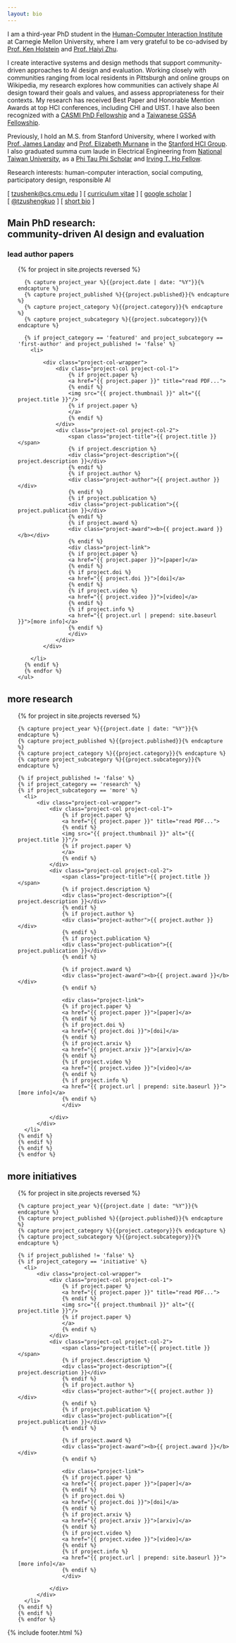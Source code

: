 ```yaml
---
layout: bio
---
```


I am a third-year PhD student in the [Human-Computer Interaction Institute](https://www.hcii.cmu.edu/) at Carnegie Mellon University, where I am very grateful to be co-advised by [Prof. Ken Holstein](https://kenholstein.com/) and [Prof. Haiyi Zhu](https://haiyizhu.com/).

I create interactive systems and design methods that support community-driven approaches to AI design and evaluation. Working closely with communities ranging from local residents in Pittsburgh and online groups on Wikipedia, my research explores how communities can actively shape AI design toward their goals and values, and assess appropriateness for their contexts. My research has received Best Paper and Honorable Mention Awards at top HCI conferences, including CHI and UIST. I have also been recognized with a [CASMI PhD Fellowship](https://casmi.northwestern.edu/) and a [Taiwanese GSSA Fellowship](https://twgps.moe.edu.tw/ResumeList/2).

Previously, I hold an M.S. from Stanford University, where I worked with [Prof. James Landay](https://www.landay.org/) and [Prof. Elizabeth Murnane](https://engineering.dartmouth.edu/community/faculty/elizabeth-murnane) in the [Stanford HCI Group](https://hci.stanford.edu/). I also graduated summa cum laude in Electrical Engineering from [National Taiwan University](https://www.ntu.edu.tw/english/), as a [Phi Tau Phi Scholar](http://www.phitauphi.org.tw) and [Irving T. Ho Fellow](https://irvingthofoundation.github.io/ho-fellows.htm).

Research interests: human-computer interaction, social computing, participatory design, responsible AI

[&nbsp;tzushenk@cs.cmu.edu&nbsp;] [&nbsp;[curriculum vitae](/assets/TzuShengKuo_CV.pdf)&nbsp;] [&nbsp;[google&nbsp;scholar](https://scholar.google.com/citations?user=i305250AAAAJ&hl=en)&nbsp;] [&nbsp;[@tzushengkuo](https://twitter.com/tzushengkuo)&nbsp;] [&nbsp;[short bio](/assets/shortbio.pdf)&nbsp;]

<div class="project-list-highlight">

  <h2>Main PhD research: <br>community-driven AI design and evaluation</h2>

  <h3>lead author papers</h3>

  <div class="project-list">
    <ul>
      {% for project in site.projects reversed %}

      {% capture project_year %}{{project.date | date: "%Y"}}{% endcapture %}
      {% capture project_published %}{{project.published}}{% endcapture %}
      {% capture project_category %}{{project.category}}{% endcapture %}
      {% capture project_subcategory %}{{project.subcategory}}{% endcapture %}

      {% if project_category == 'featured' and project_subcategory == 'first-author' and project_published != 'false' %}
        <li>

            <div class="project-col-wrapper">
                <div class="project-col project-col-1">
                    {% if project.paper %}
                    <a href="{{ project.paper }}" title="read PDF...">
                    {% endif %} 
                    <img src="{{ project.thumbnail }}" alt="{{ project.title }}"/>
                    {% if project.paper %}
                    </a>
                    {% endif %} 
                </div>
                <div class="project-col project-col-2">
                    <span class="project-title">{{ project.title }}</span>
                    {% if project.description %}
                    <div class="project-description">{{ project.description }}</div>
                    {% endif %}
                    {% if project.author %}
                    <div class="project-author">{{ project.author }}</div>
                    {% endif %}
                    {% if project.publication %}
                    <div class="project-publication">{{ project.publication }}</div>
                    {% endif %}
                    {% if project.award %}
                    <div class="project-award"><b>{{ project.award }}</b></div>
                    {% endif %}
                    <div class="project-link">
                    {% if project.paper %}
                    <a href="{{ project.paper }}">[paper]</a>
                    {% endif %}
                    {% if project.doi %}
                    <a href="{{ project.doi }}">[doi]</a>
                    {% endif %}
                    {% if project.video %}
                    <a href="{{ project.video }}">[video]</a>
                    {% endif %}
                    {% if project.info %}
                    <a href="{{ project.url | prepend: site.baseurl }}">[more info]</a>
                    {% endif %}
                    </div>
                </div>
            </div>

        </li>
      {% endif %}
      {% endfor %}
    </ul>
  </div>

  <!-- <h3>collaborated papers</h3>

  <div class="project-list">
    <ul>
      {% for project in site.projects reversed %}

      {% capture project_year %}{{project.date | date: "%Y"}}{% endcapture %}
      {% capture project_published %}{{project.published}}{% endcapture %}
      {% capture project_category %}{{project.category}}{% endcapture %}
      {% capture project_subcategory %}{{project.subcategory}}{% endcapture %}

      {% if project_category == 'featured' and project_subcategory != 'first-author' and project_published != 'false' %}
        <li>

            <div class="project-col-wrapper">
                <div class="project-col project-col-1">
                    {% if project.paper %}
                    <a href="{{ project.paper }}" title="read PDF...">
                    {% endif %} 
                    <img src="{{ project.thumbnail }}" alt="{{ project.title }}"/>
                    {% if project.paper %}
                    </a>
                    {% endif %} 
                </div>
                <div class="project-col project-col-2">
                    <span class="project-title">{{ project.title }}</span>
                    {% if project.description %}
                    <div class="project-description">{{ project.description }}</div>
                    {% endif %}
                    {% if project.author %}
                    <div class="project-author">{{ project.author }}</div>
                    {% endif %}
                    {% if project.publication %}
                    <div class="project-publication">{{ project.publication }}</div>
                    {% endif %}
                    {% if project.award %}
                    <div class="project-award"><b>{{ project.award }}</b></div>
                    {% endif %}
                    <div class="project-link">
                    {% if project.paper %}
                    <a href="{{ project.paper }}">[paper]</a>
                    {% endif %}
                    {% if project.doi %}
                    <a href="{{ project.doi }}">[doi]</a>
                    {% endif %}
                    {% if project.video %}
                    <a href="{{ project.video }}">[video]</a>
                    {% endif %}
                    {% if project.permalink %}
                    <a href="{{ project.url | prepend: site.baseurl }}">[more info]</a>
                    {% endif %}
                    </div>
                </div>
            </div>

        </li>
      {% endif %}
      {% endfor %}
    </ul>
  </div> -->

</div>


## more research

<div class="project-list">
  <ul>
    {% for project in site.projects reversed %}

    {% capture project_year %}{{project.date | date: "%Y"}}{% endcapture %}
    {% capture project_published %}{{project.published}}{% endcapture %}
    {% capture project_category %}{{project.category}}{% endcapture %}
    {% capture project_subcategory %}{{project.subcategory}}{% endcapture %}

    {% if project_published != 'false' %}
    {% if project_category == 'research' %}
    {% if project_subcategory == 'more' %}
      <li>
          <div class="project-col-wrapper">
              <div class="project-col project-col-1">
                  {% if project.paper %}
                  <a href="{{ project.paper }}" title="read PDF...">
                  {% endif %} 
                  <img src="{{ project.thumbnail }}" alt="{{ project.title }}"/>
                  {% if project.paper %}
                  </a>
                  {% endif %} 
              </div>
              <div class="project-col project-col-2">
                  <span class="project-title">{{ project.title }}</span>
                  {% if project.description %}
                  <div class="project-description">{{ project.description }}</div>
                  {% endif %}
                  {% if project.author %}
                  <div class="project-author">{{ project.author }}</div>
                  {% endif %}
                  {% if project.publication %}
                  <div class="project-publication">{{ project.publication }}</div>
                  {% endif %}            
                  
                  {% if project.award %}
                  <div class="project-award"><b>{{ project.award }}</b></div>
                  {% endif %}
                  
                  <div class="project-link">
                  {% if project.paper %}
                  <a href="{{ project.paper }}">[paper]</a>
                  {% endif %}
                  {% if project.doi %}
                  <a href="{{ project.doi }}">[doi]</a>
                  {% endif %}
                  {% if project.arxiv %}
                  <a href="{{ project.arxiv }}">[arxiv]</a>
                  {% endif %}
                  {% if project.video %}
                  <a href="{{ project.video }}">[video]</a>
                  {% endif %}
                  {% if project.info %}
                  <a href="{{ project.url | prepend: site.baseurl }}">[more info]</a>
                  {% endif %}
                  </div>

              </div>
          </div>
      </li>
    {% endif %}
    {% endif %}
    {% endif %}
    {% endfor %}
  </ul>
</div>

## more initiatives

<div class="project-list">
  <ul>
    {% for project in site.projects reversed %}

    {% capture project_year %}{{project.date | date: "%Y"}}{% endcapture %}
    {% capture project_published %}{{project.published}}{% endcapture %}
    {% capture project_category %}{{project.category}}{% endcapture %}
    {% capture project_subcategory %}{{project.subcategory}}{% endcapture %}

    {% if project_published != 'false' %}
    {% if project_category == 'initiative' %}
      <li>
          <div class="project-col-wrapper">
              <div class="project-col project-col-1">
                  {% if project.paper %}
                  <a href="{{ project.paper }}" title="read PDF...">
                  {% endif %} 
                  <img src="{{ project.thumbnail }}" alt="{{ project.title }}"/>
                  {% if project.paper %}
                  </a>
                  {% endif %} 
              </div>
              <div class="project-col project-col-2">
                  <span class="project-title">{{ project.title }}</span>
                  {% if project.description %}
                  <div class="project-description">{{ project.description }}</div>
                  {% endif %}
                  {% if project.author %}
                  <div class="project-author">{{ project.author }}</div>
                  {% endif %}
                  {% if project.publication %}
                  <div class="project-publication">{{ project.publication }}</div>
                  {% endif %}            
                  
                  {% if project.award %}
                  <div class="project-award"><b>{{ project.award }}</b></div>
                  {% endif %}
                  
                  <div class="project-link">
                  {% if project.paper %}
                  <a href="{{ project.paper }}">[paper]</a>
                  {% endif %}
                  {% if project.doi %}
                  <a href="{{ project.doi }}">[doi]</a>
                  {% endif %}
                  {% if project.arxiv %}
                  <a href="{{ project.arxiv }}">[arxiv]</a>
                  {% endif %}
                  {% if project.video %}
                  <a href="{{ project.video }}">[video]</a>
                  {% endif %}
                  {% if project.info %}
                  <a href="{{ project.url | prepend: site.baseurl }}">[more info]</a>
                  {% endif %}
                  </div>

              </div>
          </div>
      </li>
    {% endif %}
    {% endif %}
    {% endfor %}
  </ul>
</div>

{% include footer.html %}